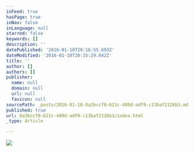 ```yaml
---
inFeed: true
hasPage: true
inNav: false
inLanguage: null
starred: false
keywords: []
description: ''
datePublished: '2016-01-10T20:16:55.693Z'
dateModified: '2016-01-10T20:15:29.842Z'
title: ''
author: []
authors: []
publisher:
  name: null
  domain: null
  url: null
  favicon: null
sourcePath: _posts/2016-01-10-0a3bccf0-621c-409d-adf9-c13baf2126b3.md
published: true
url: 0a3bccf0-621c-409d-adf9-c13baf2126b3/index.html
_type: Article

---
```

![](https://the-grid-user-content.s3-us-west-2.amazonaws.com/06e3f58f-9717-48a9-9b1c-6866606f040b.png)
